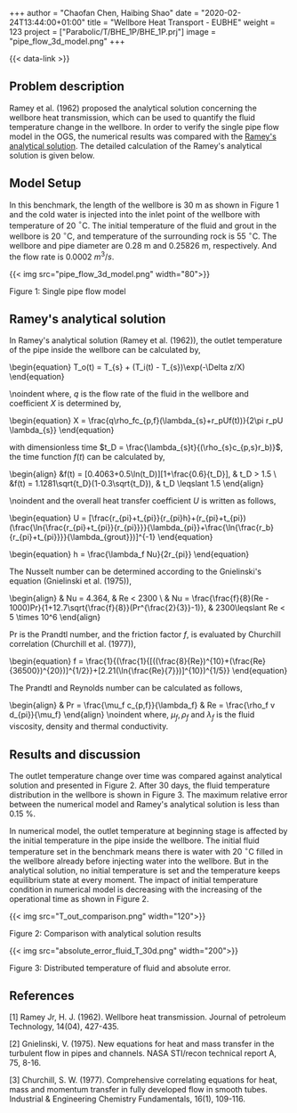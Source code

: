 +++
author = "Chaofan Chen, Haibing Shao"
date = "2020-02-24T13:44:00+01:00"
title = "Wellbore Heat Transport - EUBHE"
weight = 123
project = ["Parabolic/T/BHE_1P/BHE_1P.prj"]
image = "pipe_flow_3d_model.png"
+++

{{< data-link >}}

## Problem description

Ramey et al. (1962) proposed the analytical solution concerning the wellbore heat transmission, which can be used to quantify the fluid temperature change in the wellbore. In order to verify the single pipe flow model in the OGS, the numerical results was compared with the [Ramey's analytical solution](Analytical_wellbore_heat_transport.zip). The detailed calculation of the Ramey's analytical solution is given below.

## Model Setup

In this benchmark, the length of the wellbore is 30 m as shown in Figure 1 and the cold water is injected into the inlet point of the wellbore with temperature of 20 $^{\circ}$C. The initial temperature of the fluid and grout in the wellbore is 20 $^{\circ}$C, and temperature of the surrounding rock is 55 $^{\circ}$C. The wellbore and pipe diameter are 0.28 m and 0.25826 m, respectively. And the flow rate is 0.0002 $m^3/s$.

{{< img src="pipe_flow_3d_model.png" width="80">}}

Figure 1: Single pipe flow model

## Ramey's analytical solution

In Ramey's analytical solution (Ramey et al. (1962)), the outlet temperature of the pipe inside the wellbore can be calculated by,

\begin{equation}
    T_o(t) = T_{s} + (T_i(t) - T_{s})\exp(-\Delta z/X)
\end{equation}

\noindent where, $q$ is the flow rate of the fluid in the wellbore and coefficient $X$ is determined by,

\begin{equation}
    X = \frac{q\rho_fc_{p,f}(\lambda_{s}+r_pUf(t))}{2\pi r_pU \lambda_{s}}
\end{equation}

with dimensionless time $t_D = \frac{\lambda_{s}t}{(\rho_{s}c_{p,s}r_b)}$, the time function $f(t)$ can be calculated by,

\begin{align}
    &f(t) = [0.4063+0.5\ln(t_D)][1+\frac{0.6}{t_D}], & t_D > 1.5
    \\
    &f(t) = 1.1281\sqrt{t_D}(1-0.3\sqrt{t_D}), & t_D \leqslant 1.5
\end{align}

\noindent and the overall heat transfer coefficient $U$ is written as follows,

\begin{equation}
    U = [\frac{r_{pi}+t_{pi}}{r_{pi}h}+(r_{pi}+t_{pi})(\frac{\ln{\frac{r_{pi}+t_{pi}}{r_{pi}}}}{\lambda_{pi}}+\frac{\ln{\frac{r_b}{r_{pi}+t_{pi}}}}{\lambda_{grout}})]^{-1}
\end{equation}

\begin{equation}
    h = \frac{\lambda_f Nu}{2r_{pi}}
\end{equation}

The Nusselt number can be determined according to the Gnielinski's equation (Gnielinski et al. (1975)),

\begin{align}
    & Nu = 4.364, & Re < 2300 \\
    & Nu = \frac{\frac{f}{8}(Re - 1000)Pr}{1+12.7\sqrt{\frac{f}{8}}(Pr^{\frac{2}{3}}-1)}, &  2300\leqslant Re < 5 \times 10^6
\end{align}

Pr is the Prandtl number, and the friction factor $f$, is evaluated by Churchill correlation (Churchill et al. (1977)),

\begin{equation}
    f = \frac{1}{(\frac{1}{[((\frac{8}{Re})^{10}+(\frac{Re}{36500})^{20})]^{1/2}}+[2.21(\ln{\frac{Re}{7}})]^{10})^{1/5}}
\end{equation}

The Prandtl and Reynolds number can be calculated as follows,

\begin{align}
    & Pr = \frac{\mu_f c_{p,f}}{\lambda_f}
    & Re = \frac{\rho_f v d_{pi}}{\mu_f}
\end{align}
\noindent where, $\mu_f, \rho_f$ and $\lambda_f$ is the fluid viscosity, density and thermal conductivity.

## Results and discussion

The outlet temperature change over time was compared against analytical solution and presented in Figure 2. After 30 days, the fluid temperature distribution in the wellbore is shown in Figure 3. The maximum relative error between the numerical model and Ramey's analytical solution is less than 0.15 \%.

In numerical model, the outlet temperature at beginning stage is affected by the initial temperature in the pipe inside the wellbore. The initial fluid temperature set in the benchmark means there is water with 20 $^{\circ}$C filled in the wellbore already before injecting water into the wellbore. But in the analytical solution, no initial temperature is set and the temperature keeps equilibrium state at every moment. The impact of initial temperature condition in numerical model is decreasing with the increasing of the operational time as shown in Figure 2.

{{< img src="T_out_comparison.png" width="120">}}

Figure 2: Comparison with analytical solution results

{{< img src="absolute_error_fluid_T_30d.png" width="200">}}

Figure 3: Distributed temperature of fluid and absolute error.

## References

<!-- vale off -->

[1] Ramey Jr, H. J. (1962). Wellbore heat transmission. Journal of petroleum Technology, 14(04), 427-435.

[2] Gnielinski, V. (1975). New equations for heat and mass transfer in the turbulent flow in pipes and channels. NASA STI/recon technical report A, 75, 8-16.

[3] Churchill, S. W. (1977). Comprehensive correlating equations for heat, mass and momentum transfer in fully developed flow in smooth tubes. Industrial & Engineering Chemistry Fundamentals, 16(1), 109-116.

<!-- vale on -->
